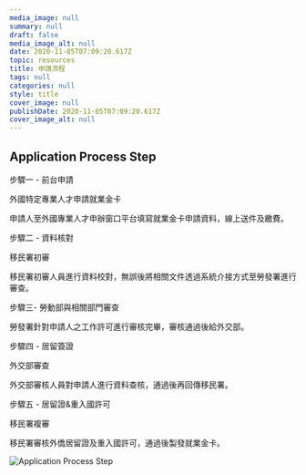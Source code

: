 ```yaml
---
media_image: null
summary: null
draft: false
media_image_alt: null
date: 2020-11-05T07:09:20.617Z
topic: resources
title: 申請流程
tags: null
categories: null
style: title
cover_image: null
publishDate: 2020-11-05T07:09:20.617Z
cover_image_alt: null
---
```

## Application Process Step

步驟一 - 前台申請

外國特定專業人才申請就業金卡

申請人至外國專業人才申辦窗口平台填寫就業金卡申請資料，線上送件及繳費。

步驟二 - 資料核對

移民署初審

移民署初審人員進行資料校對，無誤後將相關文件透過系統介接方式至勞發署進行審查。

步驟三- 勞動部與相關部門審查

勞發署針對申請人之工作許可進行審核完畢，審核通過後給外交部。

步驟四 - 居留簽證

外交部審查

外交部審核人員對申請人進行資料查核，通過後再回傳移民署。

步驟五 - 居留證&重入國許可

移民署複審

移民署審核外僑居留證及重入國許可，通過後製發就業金卡。

![Application Process Step](/cms-uploads/流程圖-02.jpg "Application Process Step")